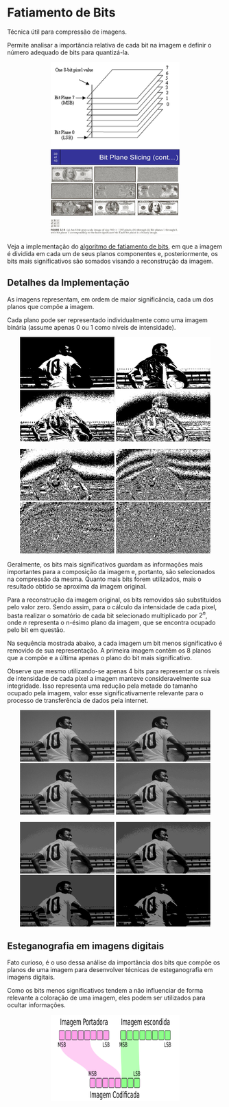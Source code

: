 # Fatiamento de Bits

Técnica útil para compressão de imagens.

Permite analisar a importância relativa de cada bit na imagem e definir o número adequado de bits para quantizá-la.

<p align="center">
    <img src="./readmeImg/planosDeBit.jpg" width="300px" height="200px">
    <img src="./readmeImg/fatiamentoBits.jpg" width="300px" height="200px">
</p>

Veja a implementação do [algoritmo de fatiamento de bits](fatiamentoBits.py), em que a imagem é dividida em cada um de seus planos componentes e, posteriormente, os bits mais significativos são somados visando a reconstrução da imagem.

## Detalhes da Implementação

As imagens representam, em ordem de maior significância, cada um dos planos que compõe a imagem.

Cada plano pode ser representado individualmente como uma imagem binária (assume apenas 0 ou 1 como níveis de intensidade).

<p align="center">
    <img src="./readmeImg/plano7.jpg" width="220px" height="120px">
    <img src="./readmeImg/plano6.jpg" width="220px" height="120px">
    <img src="./readmeImg/plano5.jpg" width="220px" height="120px">
    <img src="./readmeImg/plano4.jpg" width="220px" height="120px">
</p>
<p align="center">
    <img src="./readmeImg/plano3.jpg" width="220px" height="120px">
    <img src="./readmeImg/plano2.jpg" width="220px" height="120px">
    <img src="./readmeImg/plano1.jpg" width="220px" height="120px">
    <img src="./readmeImg/plano0.jpg" width="220px" height="120px">
</p>

Geralmente, os bits mais significativos guardam as informações mais importantes para a composição da imagem e, portanto, são selecionados na compressão da mesma. Quanto mais bits forem utilizados, mais o resultado obtido se aproxima da imagem original.

Para a reconstrução da imagem original, os bits removidos são substituídos pelo valor zero. Sendo assim, para o cálculo da intensidade de cada pixel, basta realizar o somatório de cada bit selecionado multiplicado por $2^n$, onde $n$ representa o n-ésimo plano da imagem, que se encontra ocupado pelo bit em questão.

Na sequência mostrada abaixo, a cada imagem um bit menos significativo é removido de sua representação. A primeira imagem contêm os 8 planos que a compõe e a última apenas o plano do bit mais significativo. 

Observe que mesmo utilizando-se apenas 4 bits para representar os níveis de intensidade de cada pixel a imagem manteve consideravelmente sua integridade. Isso representa uma redução pela metade do tamanho ocupado pela imagem, valor esse significativamente relevante para o processo de transferência de dados pela internet.

<p align="center">
    <img src="./readmeImg/msb8.jpg" width="220px" height="120px">
    <img src="./readmeImg/msb7.jpg" width="220px" height="120px">
    <img src="./readmeImg/msb6.jpg" width="220px" height="120px">
    <img src="./readmeImg/msb5.jpg" width="220px" height="120px">
</p>
<p align="center">
    <img src="./readmeImg/msb4.jpg" width="220px" height="120px">
    <img src="./readmeImg/msb3.jpg" width="220px" height="120px">
    <img src="./readmeImg/msb2.jpg" width="220px" height="120px">
    <img src="./readmeImg/msb1.jpg" width="220px" height="120px">
</p>

## Esteganografia em imagens digitais

Fato curioso, é o uso dessa análise da importância dos bits que compõe os planos de uma imagem para desenvolver técnicas de esteganografia em imagens digitais. 

Como os bits menos significativos tendem a não influenciar de forma relevante a coloração de uma imagem, eles podem ser utilizados para ocultar informações.

<p align="center">
    <img src="./readmeImg/esteganografia.jpg" width="300px" height="200px">
</p>

